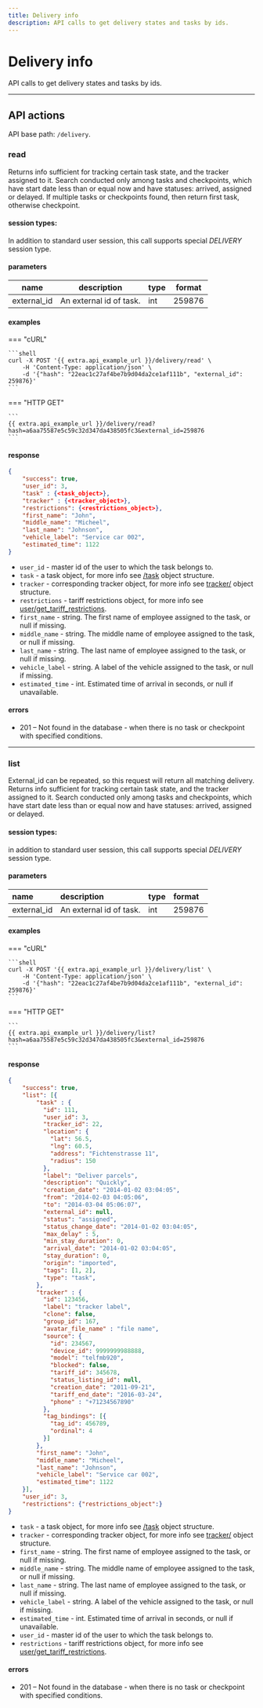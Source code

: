 ```yaml
---
title: Delivery info
description: API calls to get delivery states and tasks by ids.  
---
```


# Delivery info

API calls to get delivery states and tasks by ids.

***

## API actions

API base path: `/delivery`.

### read

Returns info sufficient for tracking certain task state, and the tracker assigned to it.
Search conducted only among tasks and checkpoints, which have start date less than or equal now and have statuses:
arrived, assigned or delayed.
If multiple tasks or checkpoints found, then return first task, otherwise checkpoint. 

#### session types:

In addition to standard user session, this call supports special *DELIVERY* session type.

#### parameters

|name |description |type |format |
|--- |--- |--- |--- |
| external_id | An external id of task. | int | 259876 |

#### examples

=== "cURL"

    ```shell
    curl -X POST '{{ extra.api_example_url }}/delivery/read' \
        -H 'Content-Type: application/json' \
        -d '{"hash": "22eac1c27af4be7b9d04da2ce1af111b", "external_id": 259876}'
    ```

=== "HTTP GET"

    ```
    {{ extra.api_example_url }}/delivery/read?hash=a6aa75587e5c59c32d347da438505fc3&external_id=259876
    ```

#### response

```json
{
    "success": true,
    "user_id": 3,
    "task" : {<task_object>},
    "tracker" : {<tracker_object>},
    "restrictions": {<restrictions_object>},
    "first_name": "John",
    "middle_name": "Micheel",
    "last_name": "Johnson",
    "vehicle_label": "Service car 002",
    "estimated_time": 1122
}
```

* `user_id` - master id of the user to which the task belongs to.
* `task` - a task object, for more info see [/task](../../resources/field_service/task/index.md#task-object) 
object structure.
* `tracker` - corresponding tracker object, for more info see
 [tracker/](../../resources/tracking/tracker/index.md#tracker-object-structure) object structure.
* `restrictions` - tariff restrictions object, for more info see
 [user/get_tariff_restrictions](../../resources/commons/user/index.md#get_tariff_restrictions).
* `first_name` - string. The first name of employee assigned to the task, or null if missing.
* `middle_name` - string. The middle name of employee assigned to the task, or null if missing.
* `last_name` - string. The last name of employee assigned to the task, or null if missing.
* `vehicle_label` - string. A label of the vehicle assigned to the task, or null if missing.
* `estimated_time` - int. Estimated time of arrival in seconds, or null if unavailable.

#### errors

* 201 – Not found in the database - when there is no task or checkpoint with specified conditions.

***

### list

External_id can be repeated, so this request will return all matching delivery. Returns info sufficient for tracking 
certain task state, and the tracker assigned to it. 
Search conducted only among tasks and checkpoints, which have start date less than or equal now and have statuses:
arrived, assigned or delayed. 

#### session types:

in addition to standard user session, this call supports special *DELIVERY* session type.

#### parameters

| name | description | type | format |
| :------ | :------ | :----- | :----- |
| external_id | An external id of task. | int | 259876 |

#### examples

=== "cURL"

    ```shell
    curl -X POST '{{ extra.api_example_url }}/delivery/list' \
        -H 'Content-Type: application/json' \
        -d '{"hash": "22eac1c27af4be7b9d04da2ce1af111b", "external_id": 259876}'
    ```

=== "HTTP GET"

    ```
    {{ extra.api_example_url }}/delivery/list?hash=a6aa75587e5c59c32d347da438505fc3&external_id=259876
    ```

#### response

```json
{
    "success": true,
    "list": [{
        "task" : {
          "id": 111,
          "user_id": 3,
          "tracker_id": 22,
          "location": {
            "lat": 56.5,
            "lng": 60.5,
            "address": "Fichtenstrasse 11",
            "radius": 150
          },
          "label": "Deliver parcels",
          "description": "Quickly",
          "creation_date": "2014-01-02 03:04:05",
          "from": "2014-02-03 04:05:06",
          "to": "2014-03-04 05:06:07",
          "external_id": null,
          "status": "assigned",
          "status_change_date": "2014-01-02 03:04:05",
          "max_delay" : 5,
          "min_stay_duration": 0,
          "arrival_date": "2014-01-02 03:04:05",
          "stay_duration": 0,
          "origin": "imported",
          "tags": [1, 2],
          "type": "task",
        },
        "tracker" : {
          "id": 123456,
          "label": "tracker label",
          "clone": false,
          "group_id": 167,
          "avatar_file_name" : "file name",
          "source": {
            "id": 234567,
            "device_id": 9999999988888,
            "model": "telfmb920",
            "blocked": false,
            "tariff_id": 345678,
            "status_listing_id": null,
            "creation_date": "2011-09-21",
            "tariff_end_date": "2016-03-24",
            "phone" : "+71234567890"
          },
          "tag_bindings": [{
            "tag_id": 456789,
            "ordinal": 4
          }]
        },
        "first_name": "John",
        "middle_name": "Micheel",
        "last_name": "Johnson",
        "vehicle_label": "Service car 002",
        "estimated_time": 1122
    }],
    "user_id": 3,
    "restrictions": {"restrictions_object":} 
}
```

* `task` - a task object, for more info see [/task](../../resources/field_service/task/index.md#task-object) object 
structure.
* `tracker` - corresponding tracker object, for more info see 
[tracker/](../../resources/tracking/tracker/index.md#tracker-object-structure) object structure.
* `first_name` - string. The first name of employee assigned to the task, or null if missing.
* `middle_name` - string. The middle name of employee assigned to the task, or null if missing.
* `last_name` - string. The last name of employee assigned to the task, or null if missing.
* `vehicle_label` - string. A label of the vehicle assigned to the task, or null if missing.
* `estimated_time` - int. Estimated time of arrival in seconds, or null if unavailable.
* `user_id` - master id of the user to which the task belongs to.
* `restrictions` - tariff restrictions object, for more info see 
[user/get_tariff_restrictions](../../resources/commons/user/index.md#get_tariff_restrictions).

#### errors

* 201 – Not found in the database - when there is no task or checkpoint with specified conditions.
